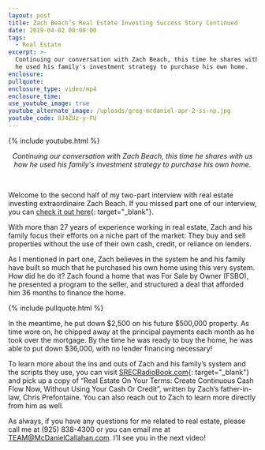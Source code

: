 ```yaml
---
layout: post
title: Zach Beach’s Real Estate Investing Success Story Continued
date: 2019-04-02 00:00:00
tags:
  - Real Estate
excerpt: >-
  Continuing our conversation with Zach Beach, this time he shares with us how
  he used his family's investment strategy to purchase his own home.
enclosure:
pullquote:
enclosure_type: video/mp4
enclosure_time:
use_youtube_image: true
youtube_alternate_image: /uploads/greg-mcdaniel-apr-2-ss-np.jpg
youtube_code: 8J4ZUz-y-FU
---
```


{% include youtube.html %}

<center><em>Continuing our conversation with Zach Beach, this time he shares with us how he used his family's investment strategy to purchase his own home.</em></center>

&nbsp;

Welcome to the second half of my two-part interview with real estate investing extraordinaire Zach Beach. If you missed part one of our interview, you can [check it out here](https://mcdanielcallahanblog.com/zach-beachs-real-estate-investing-success-story.html){: target="_blank"}.

With more than 27 years of experience working in real estate, Zach and his family focus their efforts on a niche part of the market: They buy and sell properties without the use of their own cash, credit, or reliance on lenders.

As I mentioned in part one, Zach believes in the system he and his family have built so much that he purchased his own home using this very system. How did he do it? Zach found a home that was For Sale by Owner (FSBO), he presented a program to the seller, and structured a deal that afforded him 36 months to finance the home.

{% include pullquote.html %}

In the meantime, he put down $2,500 on his future $500,000 property. As time wore on, he chipped away at the principal payments each month as he took over the mortgage. By the time he was ready to buy the home, he was able to put down $36,000, with no lender financing necessary!

To learn more about the ins and outs of Zach and his family’s system and the scripts they use, you can visit [SRECRadioBook.com](http://hugewhy-045226.pages.infusionsoft.net/?cookieUUID=fa3a943a-9c28-42c7-a370-a12dcb6eb84a){: target="_blank"} and pick up a copy of “Real Estate On Your Terms: Create Continuous Cash Flow Now, Without Using Your Cash Or Credit”, written by Zach’s father-in-law, Chris Prefontaine. You can also reach out to Zach to learn more directly from him as well.

As always, if you have any questions for me related to real estate, please call me at (925) 838-4300 or you can email me at [TEAM@McDanielCallahan.com](mailto:TEAM@McDanielCallahan.com). I’ll see you in the next video!
